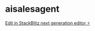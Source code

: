 # aisalesagent

[Edit in StackBlitz next generation editor ⚡️](https://stackblitz.com/~/github.com/aisalesagent/aisalesagent)